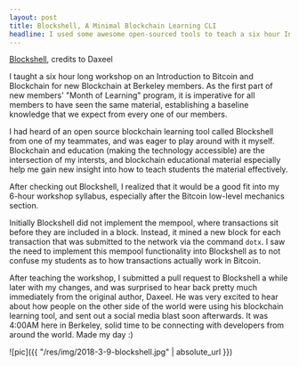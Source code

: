 ```yaml
---
layout: post
title: Blockshell, A Minimal Blockchain Learning CLI
headline: I used some awesome open-sourced tools to teach a six hour Introduction to Bitcoin and Blockchain workshop.
---
```


[Blockshell](https://github.com/rustielin/blockshell), credits to Daxeel

I taught a six hour long workshop on an Introduction to Bitcoin and Blockchain for new Blockchain at Berkeley members. As the first part of new members' "Month of Learning" program, it is imperative for all members to have seen the same material, establishing a baseline knowledge that we expect from every one of our members.

I had heard of an open source blockchain learning tool called Blockshell from one of my teammates, and was eager to play around with it myself. Blockchain and education (making the technology accessible) are the intersection of my intersts, and blockchain educational material especially help me gain new insight into how to teach students the material effectively.

After checking out Blockshell, I realized that it would be a good fit into my 6-hour workshop syllabus, especially after the Bitcoin low-level mechanics section.

Initially Blockshell did not implement the mempool, where transactions sit before they are included in a block. Instead, it mined a new block for each transaction that was submitted to the network via the command `dotx`. I saw the need to implement this mempool functionality into Blockshell as to not confuse my students as to how transactions actually work in Bitcoin.

After teaching the workshop, I submitted a pull request to Blockshell a while later with my changes, and was surprised to hear back pretty much immediately from the original author, Daxeel. He was very excited to hear about how people on the other side of the world were using his blockchain learning tool, and sent out a social media blast soon afterwards. It was 4:00AM here in Berkeley, solid time to be connecting with developers from around the world. Made my day :)

![pic]({{ "/res/img/2018-3-9-blockshell.jpg" | absolute_url }})
